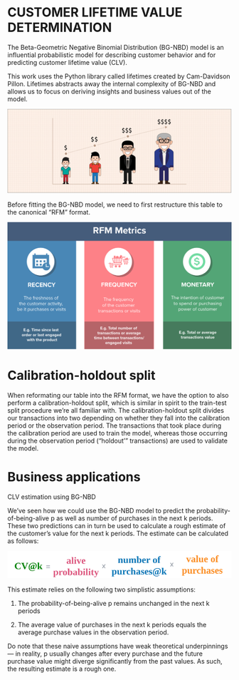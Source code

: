 # CUSTOMER LIFETIME VALUE DETERMINATION

The Beta-Geometric Negative Binomial Distribution (BG-NBD) model is an influential probabilistic model for describing customer behavior 
and for predicting customer lifetime value (CLV).

This work uses the  Python library called lifetimes created by Cam-Davidson Pillon. Lifetimes abstracts away the internal complexity of BG-NBD and allows us to focus on deriving insights 
and business values out of the model.

![CLV](clv.png)

Before fitting the BG-NBD model, we need to first restructure this table to the canonical “RFM” format. 

![RFM](rfm.png)

# Calibration-holdout split

When reformating our table into the RFM format, we have the option to also perform a calibration-holdout split, which is similar in spirit to the train-test split procedure we’re all familiar with. The calibration-holdout split divides our transactions into two depending on whether they fall into the calibration period or the observation period. The transactions that took place during the calibration period are used to train the model, whereas those occurring during the observation period (“holdout’” transactions) are used to validate the model.

# Business applications

CLV estimation using BG-NBD

We’ve seen how we could use the BG-NBD model to predict the probability-of-being-alive p as well as number of purchases in the next k periods. These two predictions can in turn be used to calculate a rough estimate of the customer’s value for the next k periods. The estimate can be calculated as follows:

![formula](formula.png)

This estimate relies on the following two simplistic assumptions:

1) The probability-of-being-alive p remains unchanged in the next k periods
  
2) The average value of purchases in the next k periods equals the average purchase values in the observation period.
   
Do note that these naive assumptions have weak theoretical underpinnings — in reality, p usually changes after every purchase and the future purchase value might diverge significantly from the past values. As such, the resulting estimate is a rough one. 
